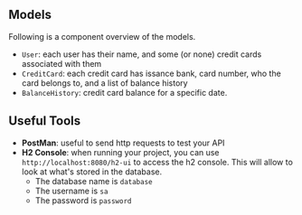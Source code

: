 ## Models
Following is a component overview of the models. 
- `User`: each user has their name, and some (or none) credit cards associated with them
- `CreditCard`: each credit card has issance bank, card number, who the card belongs to, and a list of balance history
- `BalanceHistory`: credit card balance for a specific date.

## Useful Tools
- **PostMan**: useful to send http requests to test your API
- **H2 Console**: when running your project, you can use `http://localhost:8080/h2-ui` to access the h2 console. This will allow to look at what's stored in the database.
  - The database name is `database`
  - The username is `sa`
  - The password is `password`

